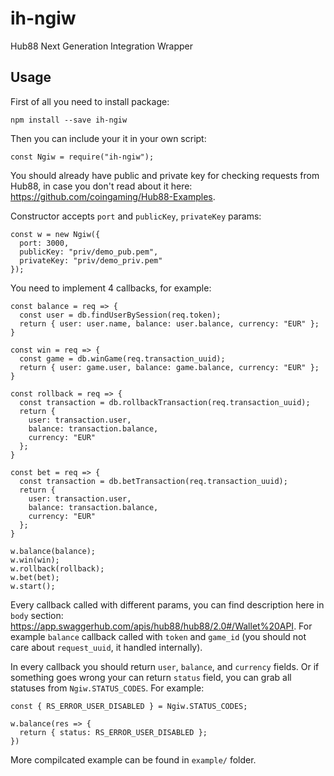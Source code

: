 # ih-ngiw

Hub88 Next Generation Integration Wrapper

## Usage

First of all you need to install package:

```
npm install --save ih-ngiw
```

Then you can include your it in your own script:

```
const Ngiw = require("ih-ngiw");
```

You should already have public and private key for checking requests from Hub88, in case you don't read about it here: https://github.com/coingaming/Hub88-Examples.

Constructor accepts `port` and `publicKey`, `privateKey` params:

```
const w = new Ngiw({
  port: 3000,
  publicKey: "priv/demo_pub.pem",
  privateKey: "priv/demo_priv.pem"
});
```

You need to implement 4 callbacks, for example:

```
const balance = req => {
  const user = db.findUserBySession(req.token);
  return { user: user.name, balance: user.balance, currency: "EUR" };
}

const win = req => {
  const game = db.winGame(req.transaction_uuid);
  return { user: game.user, balance: game.balance, currency: "EUR" };
}

const rollback = req => {
  const transaction = db.rollbackTransaction(req.transaction_uuid);
  return {
    user: transaction.user,
    balance: transaction.balance,
    currency: "EUR"
  };
}

const bet = req => {
  const transaction = db.betTransaction(req.transaction_uuid);
  return {
    user: transaction.user,
    balance: transaction.balance,
    currency: "EUR"
  };
}

w.balance(balance);
w.win(win);
w.rollback(rollback);
w.bet(bet);
w.start();

```

Every callback called with different params, you can find description here in `body` section: https://app.swaggerhub.com/apis/hub88/hub88/2.0#/Wallet%20API. For example `balance` callback called with `token` and `game_id` (you should not care about `request_uuid`, it handled internally).

In every callback you should return `user`, `balance`, and `currency` fields. Or if something goes wrong your can return `status` field, you can grab all statuses from `Ngiw.STATUS_CODES`. For example:

```
const { RS_ERROR_USER_DISABLED } = Ngiw.STATUS_CODES;

w.balance(res => {
  return { status: RS_ERROR_USER_DISABLED };
})
```

More compilcated example can be found in `example/` folder.
